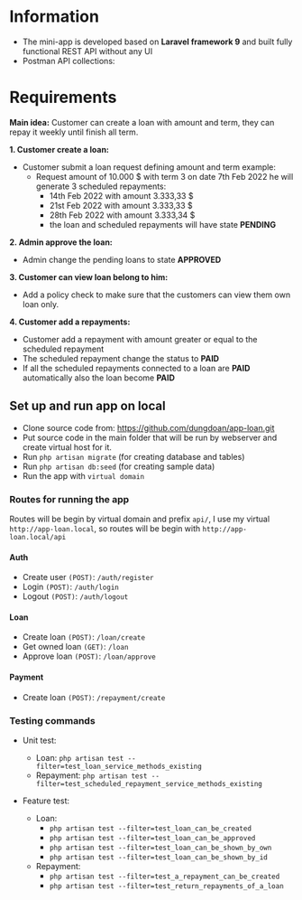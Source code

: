 # Information
* The mini-app is developed based on **Laravel framework 9** and built fully functional REST API without any UI
* Postman API collections:

# Requirements
**Main idea:** Customer can create a loan with amount and term, they can repay it weekly until finish all term.

**1. Customer create a loan:**
   * Customer submit a loan request defining amount and term
   example:
     * Request amount of 10.000 $ with term 3 on date 7th Feb 2022
     he will generate 3 scheduled repayments:
       * 14th Feb 2022 with amount 3.333,33 $
       * 21st Feb 2022 with amount 3.333,33 $
       * 28th Feb 2022 with amount 3.333,34 $
       * the loan and scheduled repayments will have state **PENDING**

**2. Admin approve the loan:**
   * Admin change the pending loans to state **APPROVED**

**3. Customer can view loan belong to him:**
   * Add a policy check to make sure that the customers can view them own loan only.

**4. Customer add a repayments:**
   * Customer add a repayment with amount greater or equal to the scheduled repayment
   * The scheduled repayment change the status to **PAID**
   * If all the scheduled repayments connected to a loan are **PAID** automatically also the loan become **PAID**

## Set up and run app on local
* Clone source code from: https://github.com/dungdoan/app-loan.git
* Put source code in the main folder that will be run by webserver and create virtual host for it.
* Run ```php artisan migrate``` (for creating database and tables)
* Run ```php artisan db:seed``` (for creating sample data)
* Run the app with ```virtual domain```

### Routes for running the app
Routes will be begin by virtual domain and prefix ```api/```, I use my virtual
```http://app-loan.local```, so routes will be begin with ```http://app-loan.local/api```
#### Auth
* Create user ```(POST)```: ```/auth/register```
* Login ```(POST)```: ```/auth/login```
* Logout ```(POST)```: ```/auth/logout```

#### Loan
* Create loan ```(POST)```: ```/loan/create```
* Get owned loan ```(GET)```: ```/loan```
* Approve loan ```(POST)```: ```/loan/approve```

#### Payment
* Create loan ```(POST)```: ```/repayment/create```

### Testing commands
* Unit test:
  * Loan: ```php artisan test --filter=test_loan_service_methods_existing```
  * Repayment: ```php artisan test --filter=test_scheduled_repayment_service_methods_existing```

* Feature test:
    * Loan:
      * ```php artisan test --filter=test_loan_can_be_created```
      * ```php artisan test --filter=test_loan_can_be_approved```
      * ```php artisan test --filter=test_loan_can_be_shown_by_own```
      * ```php artisan test --filter=test_loan_can_be_shown_by_id```
    * Repayment:
        * ```php artisan test --filter=test_a_repayment_can_be_created```
        * ```php artisan test --filter=test_return_repayments_of_a_loan```



